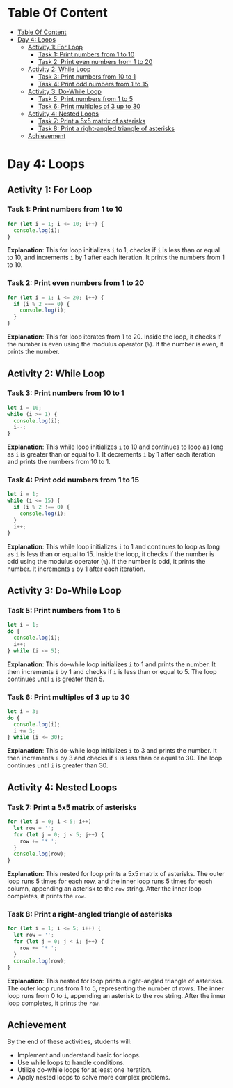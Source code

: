 # Table Of Content

- [Table Of Content](#table-of-content)
- [Day 4: Loops](#day-4-loops)
  - [Activity 1: For Loop](#activity-1-for-loop)
    - [Task 1: Print numbers from 1 to 10](#task-1-print-numbers-from-1-to-10)
    - [Task 2: Print even numbers from 1 to 20](#task-2-print-even-numbers-from-1-to-20)
  - [Activity 2: While Loop](#activity-2-while-loop)
    - [Task 3: Print numbers from 10 to 1](#task-3-print-numbers-from-10-to-1)
    - [Task 4: Print odd numbers from 1 to 15](#task-4-print-odd-numbers-from-1-to-15)
  - [Activity 3: Do-While Loop](#activity-3-do-while-loop)
    - [Task 5: Print numbers from 1 to 5](#task-5-print-numbers-from-1-to-5)
    - [Task 6: Print multiples of 3 up to 30](#task-6-print-multiples-of-3-up-to-30)
  - [Activity 4: Nested Loops](#activity-4-nested-loops)
    - [Task 7: Print a 5x5 matrix of asterisks](#task-7-print-a-5x5-matrix-of-asterisks)
    - [Task 8: Print a right-angled triangle of asterisks](#task-8-print-a-right-angled-triangle-of-asterisks)
  - [Achievement](#achievement)

# Day 4: Loops

## Activity 1: For Loop

### Task 1: Print numbers from 1 to 10
```javascript
for (let i = 1; i <= 10; i++) {
  console.log(i);
}
```
**Explanation**: This for loop initializes `i` to 1, checks if `i` is less than or equal to 10, and increments `i` by 1 after each iteration. It prints the numbers from 1 to 10.

### Task 2: Print even numbers from 1 to 20
```javascript
for (let i = 1; i <= 20; i++) {
  if (i % 2 === 0) {
    console.log(i);
  }
}
```
**Explanation**: This for loop iterates from 1 to 20. Inside the loop, it checks if the number is even using the modulus operator (`%`). If the number is even, it prints the number.

## Activity 2: While Loop

### Task 3: Print numbers from 10 to 1
```javascript
let i = 10;
while (i >= 1) {
  console.log(i);
  i--;
}
```
**Explanation**: This while loop initializes `i` to 10 and continues to loop as long as `i` is greater than or equal to 1. It decrements `i` by 1 after each iteration and prints the numbers from 10 to 1.

### Task 4: Print odd numbers from 1 to 15
```javascript
let i = 1;
while (i <= 15) {
  if (i % 2 !== 0) {
    console.log(i);
  }
  i++;
}
```
**Explanation**: This while loop initializes `i` to 1 and continues to loop as long as `i` is less than or equal to 15. Inside the loop, it checks if the number is odd using the modulus operator (`%`). If the number is odd, it prints the number. It increments `i` by 1 after each iteration.

## Activity 3: Do-While Loop

### Task 5: Print numbers from 1 to 5
```javascript
let i = 1;
do {
  console.log(i);
  i++;
} while (i <= 5);
```
**Explanation**: This do-while loop initializes `i` to 1 and prints the number. It then increments `i` by 1 and checks if `i` is less than or equal to 5. The loop continues until `i` is greater than 5.

### Task 6: Print multiples of 3 up to 30
```javascript
let i = 3;
do {
  console.log(i);
  i += 3;
} while (i <= 30);
```
**Explanation**: This do-while loop initializes `i` to 3 and prints the number. It then increments `i` by 3 and checks if `i` is less than or equal to 30. The loop continues until `i` is greater than 30.

## Activity 4: Nested Loops

### Task 7: Print a 5x5 matrix of asterisks
```javascript
for (let i = 0; i < 5; i++)
  let row = '';
  for (let j = 0; j < 5; j++) {
    row += '* ';
  }
  console.log(row);
}
```
**Explanation**: This nested for loop prints a 5x5 matrix of asterisks. The outer loop runs 5 times for each row, and the inner loop runs 5 times for each column, appending an asterisk to the `row` string. After the inner loop completes, it prints the `row`.

### Task 8: Print a right-angled triangle of asterisks
```javascript
for (let i = 1; i <= 5; i++) {
  let row = '';
  for (let j = 0; j < i; j++) {
    row += '* ';
  }
  console.log(row);
}
```
**Explanation**: This nested for loop prints a right-angled triangle of asterisks. The outer loop runs from 1 to 5, representing the number of rows. The inner loop runs from 0 to `i`, appending an asterisk to the `row` string. After the inner loop completes, it prints the `row`.

## Achievement
By the end of these activities, students will:
- Implement and understand basic for loops.
- Use while loops to handle conditions.
- Utilize do-while loops for at least one iteration.
- Apply nested loops to solve more complex problems.

